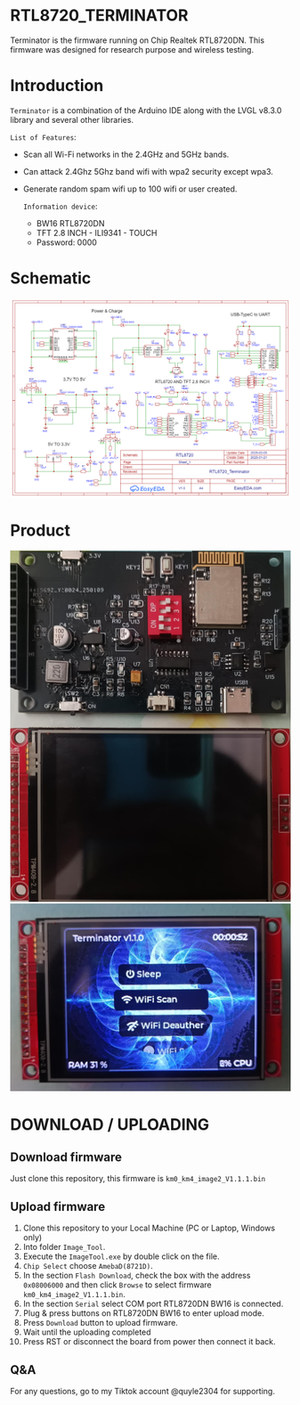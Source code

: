 # RTL8720_TERMINATOR
Terminator is the firmware running on Chip Realtek RTL8720DN.
This firmware was designed for research purpose and wireless testing.

# Introduction

`Terminator` is a combination of the Arduino IDE along with the LVGL v8.3.0 library and several other libraries.

`List of Features`:

- Scan all Wi-Fi networks in the 2.4GHz and 5GHz bands.
- Can attack 2.4Ghz 5Ghz band wifi with wpa2 security except wpa3.
- Generate random spam wifi up to 100 wifi or user created.

  `Information device`:
  - BW16 RTL8720DN
  - TFT 2.8 INCH - ILI9341 - TOUCH
  - Password: 0000
    
# Schematic
![rtl8720 terminator wirings](./image/schematic_rtl8720_terminator.png)
# Product
![rtl8720 terminator product](./image/rtl8720_terminatorr_product.jpg)
![rtl8720 terminator screen main](./image/rtl8720_terminatorr_screen_main.jpg)

# DOWNLOAD / UPLOADING

## Download firmware
Just clone this repository, this firmware is `km0_km4_image2_V1.1.1.bin`

## Upload firmware
1. Clone this repository to your Local Machine (PC or Laptop, Windows only)
2. Into folder `Image_Tool`.
3. Execute the `ImageTool.exe` by double click on the file.
4. `Chip Select` choose `AmebaD(8721D)`.
5. In the section `Flash Download`, check the box with the address `0x08006000` and then click `Browse` to select firmware `km0_km4_image2_V1.1.1.bin`.
6. In the section `Serial` select COM port RTL8720DN BW16 is connected.
7. Plug & press buttons on RTL8720DN BW16 to enter upload mode.
8. Press `Download` button to upload firmware.
9. Wait until the uploading completed
10. Press RST or disconnect the board from power then connect it back.

## Q&A

For any questions, go to my Tiktok account @quyle2304 for supporting.
